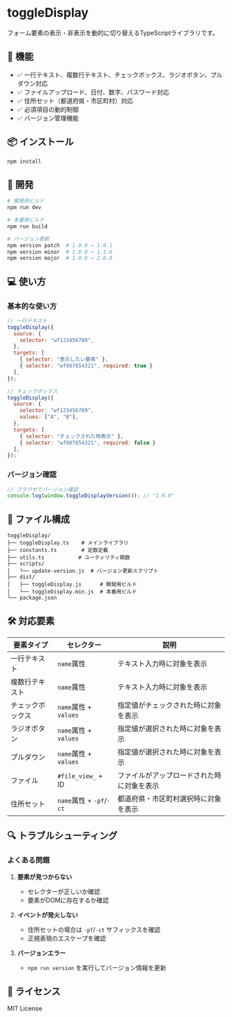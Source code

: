 # toggleDisplay

フォーム要素の表示・非表示を動的に切り替えるTypeScriptライブラリです。

## 🚀 機能

- ✅ 一行テキスト、複数行テキスト、チェックボックス、ラジオボタン、プルダウン対応
- ✅ ファイルアップロード、日付、数字、パスワード対応
- ✅ 住所セット（都道府県・市区町村）対応
- ✅ 必須項目の動的制御
- ✅ バージョン管理機能

## 📦 インストール

```bash
npm install
```

## 🔧 開発

```bash
# 開発用ビルド
npm run dev

# 本番用ビルド
npm run build

# バージョン更新
npm version patch  # 1.0.0 → 1.0.1
npm version minor  # 1.0.0 → 1.1.0
npm version major  # 1.0.0 → 2.0.0
```

## 💻 使い方

### 基本的な使い方

```javascript
// 一行テキスト
toggleDisplay({
  source: {
    selector: "wf123456789",
  },
  targets: [
    { selector: "表示したい要素" },
    { selector: "wf987654321", required: true }
  ],
});

// チェックボックス
toggleDisplay({
  source: {
    selector: "wf123456789",
    values: ["A", "B"],
  },
  targets: [
    { selector: "チェックされた時表示" },
    { selector: "wf987654321", required: false }
  ],
});
```

### バージョン確認

```javascript
// ブラウザでバージョン確認
console.log(window.toggleDisplayVersion()); // "1.0.0"
```

## 📁 ファイル構成

```
toggleDisplay/
├── toggleDisplay.ts    # メインライブラリ
├── constants.ts        # 定数定義
├── utils.ts           # ユーティリティ関数
├── scripts/
│   └── update-version.js  # バージョン更新スクリプト
├── dist/
│   ├── toggleDisplay.js      # 開発用ビルド
│   └── toggleDisplay.min.js  # 本番用ビルド
└── package.json
```

## 🛠️ 対応要素

| 要素タイプ | セレクター | 説明 |
|-----------|-----------|------|
| 一行テキスト | `name`属性 | テキスト入力時に対象を表示 |
| 複数行テキスト | `name`属性 | テキスト入力時に対象を表示 |
| チェックボックス | `name`属性 + `values` | 指定値がチェックされた時に対象を表示 |
| ラジオボタン | `name`属性 + `values` | 指定値が選択された時に対象を表示 |
| プルダウン | `name`属性 + `values` | 指定値が選択された時に対象を表示 |
| ファイル | `#file_view_` + ID | ファイルがアップロードされた時に対象を表示 |
| 住所セット | `name`属性 + `-pf`/`-ct` | 都道府県・市区町村選択時に対象を表示 |

## 🔍 トラブルシューティング

### よくある問題

1. **要素が見つからない**
   - セレクターが正しいか確認
   - 要素がDOMに存在するか確認

2. **イベントが発火しない**
   - 住所セットの場合は `-pf`/`-ct` サフィックスを確認
   - 正規表現のエスケープを確認

3. **バージョンエラー**
   - `npm run version` を実行してバージョン情報を更新

## 📝 ライセンス

MIT License
